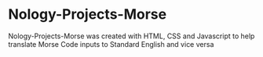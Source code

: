 # Nology-Projects-Morse

Nology-Projects-Morse was created with HTML, CSS and Javascript to help translate Morse Code inputs to Standard English and vice versa
